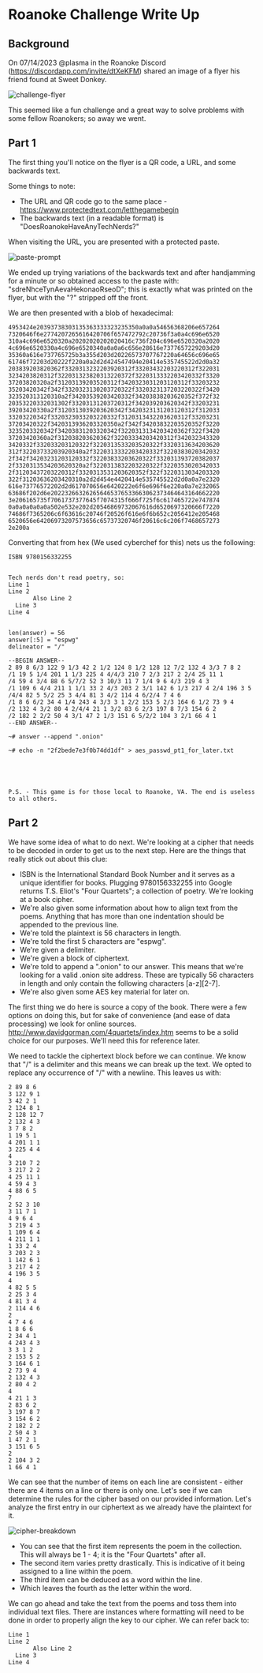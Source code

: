 # Roanoke Challenge Write Up

## Background
On 07/14/2023 @plasma in the Roanoke Discord (https://discordapp.com/invite/dtXeKFM) shared an image of a flyer his friend found at Sweet Donkey.

![challenge-flyer](https://github.com/dru1d-foofus/RoanokeChallengeWriteUp/assets/4245930/53304377-ba3d-4ec8-b1c4-a41730968747)


This seemed like a fun challenge and a great way to solve problems with some fellow Roanokers; so away we went.

## Part 1
The first thing you'll notice on the flyer is a QR code, a URL, and some backwards text.

Some things to note:
- The URL and QR code go to the same place - https://www.protectedtext.com/letthegamebegin
- The backwards text (in a readable format) is "DoesRoanokeHaveAnyTechNerds?"

When visiting the URL, you are presented with a protected paste.

![paste-prompt](https://github.com/dru1d-foofus/RoanokeChallengeWriteUp/assets/4245930/b061b573-7900-4c60-869f-310d5215b47f)


We ended up trying variations of the backwards text and after handjamming for a minute or so obtained access to the paste with: "sdreNhceTynAevaHekonaoRseoD"; this is exactly what was printed on the flyer, but with the "?" stripped off the front.

We are then presented with a blob of hexadecimal:
```
4953424e20393738303135363333323235350a0a0a54656368206e657264
7320646f6e2774207265616420706f657472792c20736f3a0a4c696e6520
310a4c696e6520320a20202020202020416c736f204c696e6520320a2020
4c696e6520330a4c696e6520340a0a0a6c656e28616e7377657229203d20
35360a616e737765725b3a355d203d20226573707767220a64656c696e65
61746f72203d20222f220a0a2d2d424547494e20414e535745522d2d0a32
203839203820362f3320313232203920312f33203432203220312f322031
3234203820312f322031323820313220372f3220313332203420332f3320
37203820320a2f31203139203520312f3420323031203120312f33203232
35203420342f342f3320323130203720322f3320323137203220322f3420
323520313120310a2f34203539203420332f34203838203620352f372f32
20353220332031302f33203131203720312f342039203620342f33203231
39203420330a2f3120313039203620342f3420323131203120312f312033
33203220342f3320323033203220332f3120313432203620312f33203231
37203420322f3420313936203320350a2f342f34203832203520352f3220
3235203320342f34203831203320342f3220313134203420362f322f3420
37203420360a2f312038203620362f32203334203420312f342032343320
3420332f332033203120322f3220313533203520322f3320313634203620
312f32203733203920340a2f3220313332203420332f3220383020342032
2f342f34203231203120332f32203833203620322f332031393720382037
2f3320313534203620320a2f3220313832203220322f3220353020342033
2f31203437203220312f3320313531203620352f322f3220313034203320
322f31203636203420310a2d2d454e4420414e535745522d2d0a0a7e2320
616e73776572202d2d617070656e6420222e6f6e696f6e220a0a7e232065
63686f202d6e202232663262656465376533663062373464643164662220
3e206165735f7061737377645f7074315f666f725f6c617465722e747874
0a0a0a0a0a0a502e532e202d20546869732067616d6520697320666f7220
74686f7365206c6f63616c20746f20526f616e6f6b652c2056412e205468
6520656e64206973207573656c65737320746f20616c6c206f7468657273
2e200a
```

Converting that from hex (We used cyberchef for this) nets us the following: 
```
ISBN 9780156332255


Tech nerds don't read poetry, so:
Line 1
Line 2
       Also Line 2
  Line 3
Line 4


len(answer) = 56
answer[:5] = "espwg"
delineator = "/"

--BEGIN ANSWER--
2 89 8 6/3 122 9 1/3 42 2 1/2 124 8 1/2 128 12 7/2 132 4 3/3 7 8 2
/1 19 5 1/4 201 1 1/3 225 4 4/4/3 210 7 2/3 217 2 2/4 25 11 1
/4 59 4 3/4 88 6 5/7/2 52 3 10/3 11 7 1/4 9 6 4/3 219 4 3
/1 109 6 4/4 211 1 1/1 33 2 4/3 203 2 3/1 142 6 1/3 217 4 2/4 196 3 5
/4/4 82 5 5/2 25 3 4/4 81 3 4/2 114 4 6/2/4 7 4 6
/1 8 6 6/2 34 4 1/4 243 4 3/3 3 1 2/2 153 5 2/3 164 6 1/2 73 9 4
/2 132 4 3/2 80 4 2/4/4 21 1 3/2 83 6 2/3 197 8 7/3 154 6 2
/2 182 2 2/2 50 4 3/1 47 2 1/3 151 6 5/2/2 104 3 2/1 66 4 1
--END ANSWER--

~# answer --append ".onion"

~# echo -n "2f2bede7e3f0b74dd1df" > aes_passwd_pt1_for_later.txt





P.S. - This game is for those local to Roanoke, VA. The end is useless to all others. 
```

## Part 2
We have some idea of what to do next. We're looking at a cipher that needs to be decoded in order to get us to the next step. Here are the things that really stick out about this clue:
- ISBN is the International Standard Book Number and it serves as a unique identifier for books. Plugging 9780156332255 into Google returns T.S. Eliot's "Four Quartets"; a collection of poetry. We're looking at a book cipher.
- We're also given some information about how to align text from the poems. Anything that has more than one indentation should be appended to the previous line.
- We're told the plaintext is 56 characters in length.
- We're told the first 5 characters are "espwg".
- We're given a delimiter.
- We're given a block of ciphertext.
- We're told to append a ".onion" to our answer. This means that we're looking for a valid .onion site address. These are typically 56 characters in length and only contain the following characters [a-z][2-7].
- We're also given some AES key material for later on.

The first thing we do here is source a copy of the book. There were a few options on doing this, but for sake of convenience (and ease of data processing) we look for online sources. http://www.davidgorman.com/4quartets/index.htm seems to be a solid choice for our purposes. We'll need this for reference later.

We need to tackle the ciphertext block before we can continue. We know that "/" is a delimiter and this means we can break up the text. We opted to replace any occurrence of "/" with a newline. This leaves us with:
```
2 89 8 6
3 122 9 1
3 42 2 1
2 124 8 1
2 128 12 7
2 132 4 3
3 7 8 2
1 19 5 1
4 201 1 1
3 225 4 4
4
3 210 7 2
3 217 2 2
4 25 11 1
4 59 4 3
4 88 6 5
7
2 52 3 10
3 11 7 1
4 9 6 4
3 219 4 3
1 109 6 4
4 211 1 1
1 33 2 4
3 203 2 3
1 142 6 1
3 217 4 2
4 196 3 5
4
4 82 5 5
2 25 3 4
4 81 3 4
2 114 4 6
2
4 7 4 6
1 8 6 6
2 34 4 1
4 243 4 3
3 3 1 2
2 153 5 2
3 164 6 1
2 73 9 4
2 132 4 3
2 80 4 2
4
4 21 1 3
2 83 6 2
3 197 8 7
3 154 6 2
2 182 2 2
2 50 4 3
1 47 2 1
3 151 6 5
2
2 104 3 2
1 66 4 1
```

We can see that the number of items on each line are consistent - either there are 4 items on a line or there is only one. Let's see if we can determine the rules for the cipher based on our provided information. Let's analyze the first entry in our ciphertext as we already have the plaintext for it.

![cipher-breakdown](https://github.com/dru1d-foofus/RoanokeChallengeWriteUp/assets/4245930/55b6cc17-8c5f-482e-beec-6b28f7247d75)


- You can see that the first item represents the poem in the collection. This will always be 1 - 4; it is the "Four Quartets" after all.
- The second item varies pretty drastically. This is indicative of it being assigned to a line within the poem.
- The third item can be deduced as a word within the line.
- Which leaves the fourth as the letter within the word.

We can go ahead and take the text from the poems and toss them into individual text files. There are instances where formatting will need to be done in order to properly align the key to our cipher. We can refer back to:
```
Line 1
Line 2
       Also Line 2
  Line 3
Line 4
```
